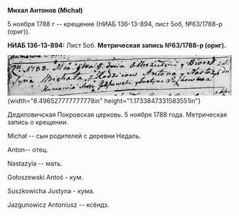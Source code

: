 **Михал Антонов (Michał)**

5 ноября 1788 г -- крещение (НИАБ 136-13-894, лист 5об, №63/1788-р
(ориг)).

**НИАБ 136-13-894:** Лист 5об. **Метрическая запись №63/1788-р (ориг).**

![](./media/861ab341cbca82ce69c511785079c1c0c05bc59f.png){width="6.496527777777778in"
height="1.1733847331583551in"}

Дедиловичская Покровская церковь. 5 ноября 1788 года. Метрическая запись
о крещении.

Michał -- сын родителей с деревни Недаль.

Anton-- отец.

Nastazyia -- мать.

Gołoszewski Antoś - кум.

Suszkowicha Justyna - кума.

Jazgunowicz Antoniusz -- ксёндз.

